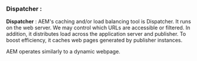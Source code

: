 ### Dispatcher : 

**Dispatcher** : AEM's caching and/or load balancing tool is Dispatcher. It runs on the web server. We may control which URLs are accessible or filtered. In addition, it distributes load across the application server and publisher. To boost efficiency, it caches web pages generated by publisher instances.

AEM operates similarly to a dynamic webpage.
